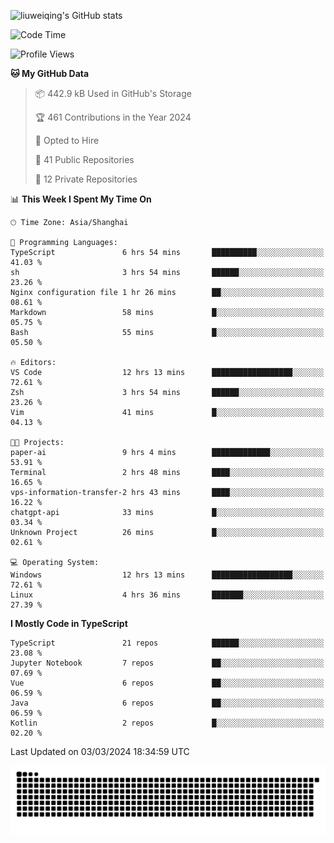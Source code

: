 ![liuweiqing's GitHub stats](https://github-readme-stats.vercel.app/api?username=14790897&show_icons=true&locale=cn&include_all_commits=true&count_private=true)

<!--START_SECTION:waka-->
![Code Time](http://img.shields.io/badge/Code%20Time-819%20hrs%206%20mins-blue)

![Profile Views](http://img.shields.io/badge/Profile%20Views-1-blue)

**🐱 My GitHub Data** 

> 📦 442.9 kB Used in GitHub's Storage 
 > 
> 🏆 461 Contributions in the Year 2024
 > 
> 💼 Opted to Hire
 > 
> 📜 41 Public Repositories 
 > 
> 🔑 12 Private Repositories 
 > 
📊 **This Week I Spent My Time On** 

```text
🕑︎ Time Zone: Asia/Shanghai

💬 Programming Languages: 
TypeScript               6 hrs 54 mins       ██████████░░░░░░░░░░░░░░░   41.03 % 
sh                       3 hrs 54 mins       ██████░░░░░░░░░░░░░░░░░░░   23.26 % 
Nginx configuration file 1 hr 26 mins        ██░░░░░░░░░░░░░░░░░░░░░░░   08.61 % 
Markdown                 58 mins             █░░░░░░░░░░░░░░░░░░░░░░░░   05.75 % 
Bash                     55 mins             █░░░░░░░░░░░░░░░░░░░░░░░░   05.50 % 

🔥 Editors: 
VS Code                  12 hrs 13 mins      ██████████████████░░░░░░░   72.61 % 
Zsh                      3 hrs 54 mins       ██████░░░░░░░░░░░░░░░░░░░   23.26 % 
Vim                      41 mins             █░░░░░░░░░░░░░░░░░░░░░░░░   04.13 % 

🐱‍💻 Projects: 
paper-ai                 9 hrs 4 mins        █████████████░░░░░░░░░░░░   53.91 % 
Terminal                 2 hrs 48 mins       ████░░░░░░░░░░░░░░░░░░░░░   16.65 % 
vps-information-transfer-2 hrs 43 mins       ████░░░░░░░░░░░░░░░░░░░░░   16.22 % 
chatgpt-api              33 mins             █░░░░░░░░░░░░░░░░░░░░░░░░   03.34 % 
Unknown Project          26 mins             █░░░░░░░░░░░░░░░░░░░░░░░░   02.61 % 

💻 Operating System: 
Windows                  12 hrs 13 mins      ██████████████████░░░░░░░   72.61 % 
Linux                    4 hrs 36 mins       ███████░░░░░░░░░░░░░░░░░░   27.39 % 
```

**I Mostly Code in TypeScript** 

```text
TypeScript               21 repos            ██████░░░░░░░░░░░░░░░░░░░   23.08 % 
Jupyter Notebook         7 repos             ██░░░░░░░░░░░░░░░░░░░░░░░   07.69 % 
Vue                      6 repos             ██░░░░░░░░░░░░░░░░░░░░░░░   06.59 % 
Java                     6 repos             ██░░░░░░░░░░░░░░░░░░░░░░░   06.59 % 
Kotlin                   2 repos             █░░░░░░░░░░░░░░░░░░░░░░░░   02.20 % 
```




 Last Updated on 03/03/2024 18:34:59 UTC
<!--END_SECTION:waka-->

<picture>
  <source media="(prefers-color-scheme: dark)" srcset="https://raw.githubusercontent.com/14790897/14790897/output/github-contribution-grid-snake-dark.svg" />
  <source media="(prefers-color-scheme: light)" srcset="https://raw.githubusercontent.com/14790897/14790897/output/github-contribution-grid-snake.svg" />
  <img alt="github-snake" src="https://raw.githubusercontent.com/14790897/14790897/output/github-contribution-grid-snake.svg" />
</picture>

